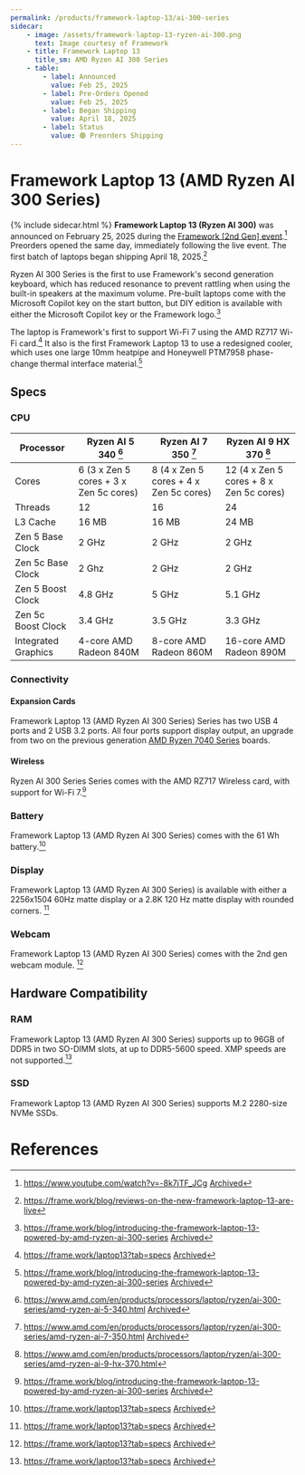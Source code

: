 ```yaml
---
permalink: /products/framework-laptop-13/ai-300-series
sidecar:
    - image: /assets/framework-laptop-13-ryzen-ai-300.png
      text: Image courtesy of Framework
    - title: Framework Laptop 13
      title_sm: AMD Ryzen AI 300 Series
    - table:
        - label: Announced
          value: Feb 25, 2025
        - label: Pre-Orders Opened
          value: Feb 25, 2025
        - label: Began Shipping
          value: April 18, 2025
        - label: Status
          value: 🟢 Preorders Shipping
---
```

# Framework Laptop 13 (AMD Ryzen AI 300 Series)
{% include sidecar.html %}
**Framework Laptop 13 (Ryzen AI 300)** was announced on February 25, 2025 during the [Framework [2nd Gen] event](/events/2nd-gen).[^1] Preorders opened the same day, immediately following the live event. The first batch of laptops began shipping April 18, 2025.[^7]

Ryzen AI 300 Series is the first to use Framework's second generation keyboard, which has reduced resonance to prevent rattling when using the built-in speakers at the maximum volume. Pre-built laptops come with the Microsoft Copilot key on the start button, but DIY edition is available with either the Microsoft Copilot key or the Framework logo.[^2]

The laptop is Framework's first to support Wi-Fi 7 using the AMD RZ717 Wi-Fi card.[^3] It also is the first Framework Laptop 13 to use a redesigned cooler, which uses one large 10mm heatpipe and Honeywell PTM7958 phase-change thermal interface material.[^2] 

## Specs
### CPU

| Processor           | Ryzen AI 5 340 [^4]                    | Ryzen AI 7 350 [^5]                    | Ryzen AI 9 HX 370 [^6]                  |
|---------------------|----------------------------------------|----------------------------------------|-----------------------------------------|
| Cores               | 6 (3 x Zen 5 cores + 3 x Zen 5c cores) | 8 (4 x Zen 5 cores + 4 x Zen 5c cores) | 12 (4 x Zen 5 cores + 8 x Zen 5c cores) |
| Threads             | 12                                     | 16                                     | 24                                      |
| L3 Cache            | 16 MB                                  | 16 MB                                  | 24 MB                                   |
| Zen 5 Base Clock    | 2 GHz                                  | 2 GHz                                  | 2 GHz                                   |
| Zen 5c Base Clock   | 2 Ghz                                  | 2 GHz                                  | 2 GHz                                   |
| Zen 5 Boost Clock   | 4.8 GHz                                | 5 GHz                                  | 5.1 GHz                                 |
| Zen 5c Boost Clock  | 3.4 GHz                                | 3.5 GHz                                | 3.3 GHz                                 |
| Integrated Graphics | 4-core AMD Radeon 840M                 | 8-core AMD Radeon 860M                 | 16-core AMD Radeon 890M                 |

### Connectivity
#### Expansion Cards
Framework Laptop 13 (AMD Ryzen AI 300 Series) Series has two USB 4 ports and 2 USB 3.2 ports. All four ports support display output, an upgrade from two on the previous generation [AMD Ryzen 7040 Series](/products/framework-laptop-13/7040-series) boards. 

#### Wireless
Ryzen AI 300 Series Series comes with the AMD RZ717 Wireless card, with support for Wi-Fi 7.[^2]

### Battery
Framework Laptop 13 (AMD Ryzen AI 300 Series) comes with the 61 Wh battery.[^3]

### Display
Framework Laptop 13 (AMD Ryzen AI 300 Series) is available with either a 2256x1504 60Hz matte display or a 2.8K 120 Hz matte display with rounded corners. [^3]

### Webcam 
Framework Laptop 13 (AMD Ryzen AI 300 Series) comes with the 2nd gen webcam module. [^3]

## Hardware Compatibility
### RAM
Framework Laptop 13 (AMD Ryzen AI 300 Series) supports up to 96GB of DDR5 in two SO-DIMM slots, at up to DDR5-5600 speed. XMP speeds are not supported.[^3]

### SSD
Framework Laptop 13 (AMD Ryzen AI 300 Series) supports M.2 2280-size NVMe SSDs.

# References
[^1]: <https://www.youtube.com/watch?v=-8k7jTF_JCg> [Archived](http://web.archive.org/web/20250402013005/https://www.youtube.com/watch?v=-8k7jTF_JCg) 
[^2]: <https://frame.work/blog/introducing-the-framework-laptop-13-powered-by-amd-ryzen-ai-300-series> [Archived](http://web.archive.org/web/20250328102113/https://frame.work/blog/introducing-the-framework-laptop-13-powered-by-amd-ryzen-ai-300-series) 
[^3]: <https://frame.work/laptop13?tab=specs> [Archived](https://web.archive.org/web/20250415185440/https://frame.work/laptop13?tab=specs) 
[^4]: <https://www.amd.com/en/products/processors/laptop/ryzen/ai-300-series/amd-ryzen-ai-5-340.html> [Archived](http://web.archive.org/web/20250413175207/https://www.amd.com/en/products/processors/laptop/ryzen/ai-300-series/amd-ryzen-ai-5-340.html) 
[^5]: <https://www.amd.com/en/products/processors/laptop/ryzen/ai-300-series/amd-ryzen-ai-7-350.html> [Archived](http://web.archive.org/web/20250313085744/https://www.amd.com/en/products/processors/laptop/ryzen/ai-300-series/amd-ryzen-ai-7-350.html) 
[^6]: <https://www.amd.com/en/products/processors/laptop/ryzen/ai-300-series/amd-ryzen-ai-9-hx-370.html>
[^7]: <https://frame.work/blog/reviews-on-the-new-framework-laptop-13-are-live>

